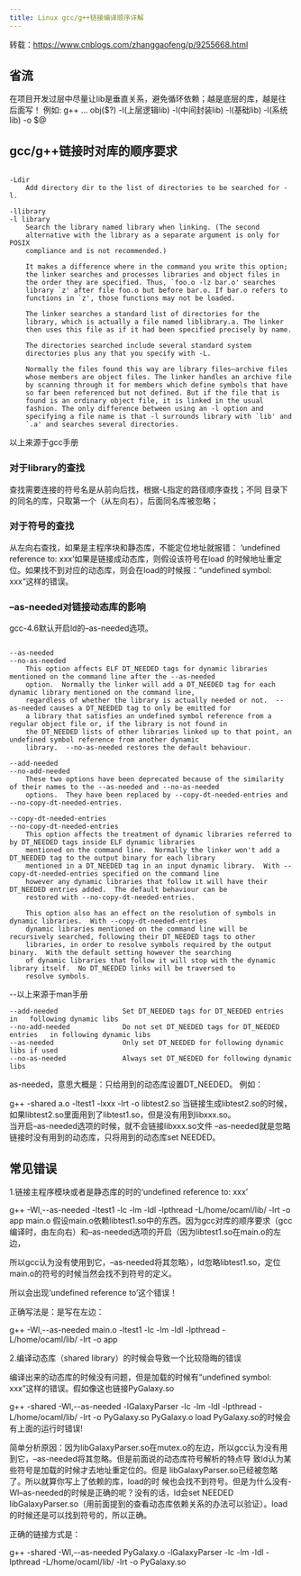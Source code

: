 ```yaml
---
title: Linux gcc/g++链接编译顺序详解
---
```


转载：<https://www.cnblogs.com/zhanggaofeng/p/9255668.html>

## 省流

在项目开发过层中尽量让lib是垂直关系，避免循环依赖；越是底层的库，越是往后面写！
例如:
g++ ... obj($?) -l(上层逻辑lib) -l(中间封装lib) -l(基础lib) -l(系统lib) -o $@

## gcc/g++链接时对库的顺序要求

```

-Ldir
    Add directory dir to the list of directories to be searched for -l.

-llibrary
-l library
    Search the library named library when linking. (The second
    alternative with the library as a separate argument is only for POSIX
    compliance and is not recommended.)

    It makes a difference where in the command you write this option;
    the linker searches and processes libraries and object files in
    the order they are specified. Thus, `foo.o -lz bar.o' searches
    library `z' after file foo.o but before bar.o. If bar.o refers to
    functions in `z', those functions may not be loaded.

    The linker searches a standard list of directories for the
    library, which is actually a file named liblibrary.a. The linker
    then uses this file as if it had been specified precisely by name.

    The directories searched include several standard system
    directories plus any that you specify with -L.

    Normally the files found this way are library files—archive files
    whose members are object files. The linker handles an archive file
    by scanning through it for members which define symbols that have
    so far been referenced but not defined. But if the file that is
    found is an ordinary object file, it is linked in the usual
    fashion. The only difference between using an -l option and
    specifying a file name is that -l surrounds library with `lib' and
    `.a' and searches several directories.    
```

以上来源于gcc手册

### 对于library的查找

查找需要连接的符号名是从前向后找，根据-L指定的路径顺序查找；不同 目录下的同名的库，只取第一个（从左向右），后面同名库被忽略；

### 对于符号的查找

从左向右查找，如果是主程序块和静态库，不能定位地址就报错： ‘undefined reference to: xxx’如果是链接成动态库，则假设该符号在load 的时候地址重定位。如果找不到对应的动态库，则会在load的时候报：“undefined symbol: xxx“这样的错误。

### –as-needed对链接动态库的影响

gcc-4.6默认开启ld的–as-needed选项。

```

--as-needed
--no-as-needed
    This option affects ELF DT_NEEDED tags for dynamic libraries mentioned on the command line after the --as-needed
    option.  Normally the linker will add a DT_NEEDED tag for each dynamic library mentioned on the command line,
    regardless of whether the library is actually needed or not.  --as-needed causes a DT_NEEDED tag to only be emitted for
    a library that satisfies an undefined symbol reference from a regular object file or, if the library is not found in
    the DT_NEEDED lists of other libraries linked up to that point, an undefined symbol reference from another dynamic
    library.  --no-as-needed restores the default behaviour.

--add-needed
--no-add-needed
    These two options have been deprecated because of the similarity of their names to the --as-needed and --no-as-needed
    options.  They have been replaced by --copy-dt-needed-entries and --no-copy-dt-needed-entries.

--copy-dt-needed-entries
--no-copy-dt-needed-entries
    This option affects the treatment of dynamic libraries referred to by DT_NEEDED tags inside ELF dynamic libraries
    mentioned on the command line.  Normally the linker won't add a DT_NEEDED tag to the output binary for each library
    mentioned in a DT_NEEDED tag in an input dynamic library.  With --copy-dt-needed-entries specified on the command line
    however any dynamic libraries that follow it will have their DT_NEEDED entries added.  The default behaviour can be
    restored with --no-copy-dt-needed-entries.

    This option also has an effect on the resolution of symbols in dynamic libraries.  With --copy-dt-needed-entries
    dynamic libraries mentioned on the command line will be recursively searched, following their DT_NEEDED tags to other
    libraries, in order to resolve symbols required by the output binary.  With the default setting however the searching
    of dynamic libraries that follow it will stop with the dynamic library itself.  No DT_NEEDED links will be traversed to
    resolve symbols.
```

--以上来源于man手册

```
--add-needed                Set DT_NEEDED tags for DT_NEEDED entries in   following dynamic libs
--no-add-needed             Do not set DT_NEEDED tags for DT_NEEDED entries   in following dynamic libs
--as-needed                 Only set DT_NEEDED for following dynamic libs if used
--no-as-needed              Always set DT_NEEDED for following dynamic libs

```

as-needed，意思大概是：只给用到的动态库设置DT_NEEDED。
例如：

g++ -shared a.o -ltest1 -lxxx -lrt -o libtest2.so
当链接生成libtest2.so的时候，如果libtest2.so里面用到了libtest1.so，但是没有用到libxxx.so。  
当开启–as-needed选项的时候，就不会链接libxxx.so文件
–as-needed就是忽略链接时没有用到的动态库，只将用到的动态库set NEEDED。  

## 常见错误

1.链接主程序模块或者是静态库的时的‘undefined reference to: xxx’

g++ -Wl,--as-needed -ltest1 -lc -lm -ldl -lpthread -L/home/ocaml/lib/ -lrt -o app main.o
假设main.o依赖libtest1.so中的东西。因为gcc对库的顺序要求（gcc编译时，由左向右）和–as-needed选项的开启（因为libtest1.so在main.o的左边，

所以gcc认为没有使用到它，–as-needed将其忽略），ld忽略libtest1.so，定位main.o的符号的时候当然会找不到符号的定义。

所以会出现‘undefined reference to’这个错误！

正确写法是：是写在左边：

g++ -Wl,--as-needed main.o -ltest1 -lc -lm -ldl -lpthread   -L/home/ocaml/lib/  -lrt -o app

2.编译动态库（shared library）的时候会导致一个比较隐晦的错误

编译出来的动态库的时候没有问题，但是加载的时候有“undefined symbol: xxx”这样的错误。假如像这也链接PyGalaxy.so

g++ -shared -Wl,--as-needed -lGalaxyParser -lc -lm -ldl -lpthread -L/home/ocaml/lib/ -lrt -o PyGalaxy.so PyGalaxy.o
load PyGalaxy.so的时候会有上面的运行时错误!

简单分析原因：因为libGalaxyParser.so在mutex.o的左边，所以gcc认为没有用到它，–as-needed将其忽略。但是前面说的动态库符号解析的特点导 致ld认为某些符号是加载的时候才去地址重定位的。但是 libGalaxyParser.so已经被忽略了。所以就算你写上了依赖的库，load的时 候也会找不到符号。但是为什么没有-Wl–as-needed的时候是正确的呢？没有的话，ld会set NEEDED libGalaxyParser.so（用前面提到的查看动态库依赖关系的办法可以验证）。load的时候还是可以找到符号的，所以正确。

正确的链接方式是：

g++ -shared -Wl,--as-needed PyGalaxy.o -lGalaxyParser -lc -lm -ldl -lpthread -L/home/ocaml/lib/ -lrt -o PyGalaxy.so
